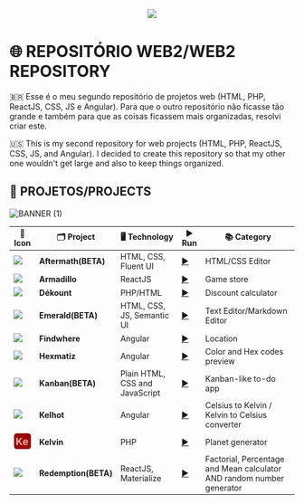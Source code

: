 <p align="center">
  <img src="https://user-images.githubusercontent.com/26885598/141181429-54705a09-bac3-4744-abbe-c23ab3385784.png">
</p>

# 🌐 REPOSITÓRIO WEB2/WEB2 REPOSITORY
🇧🇷 Esse é o meu segundo repositório de projetos web (HTML, PHP, ReactJS, CSS, JS e Angular). Para que o outro repositório não ficasse tão grande e também para que as coisas ficassem mais organizadas, resolvi criar este.

🇺🇸 This is my second repository for web projects (HTML, PHP, ReactJS, CSS, JS, and Angular). I decided to create this repository so that my other one wouldn't get large and also to keep things organized.

## 📁 PROJETOS/PROJECTS

![BANNER (1)](https://user-images.githubusercontent.com/26885598/149232279-a80a633d-53a4-46ed-a6a5-6fc743309e1a.png)

| 🔴 Icon | 🗂 Project | 🖥️ Technology | ▶ Run | 📚 Category |
|--- |--- |--- |--- |--- |
| <img src="https://raw.githubusercontent.com/Redwars22/Web2/main/Aftermath/src/aftermath.png" width="50px"/> | **Aftermath(BETA)** | HTML, CSS, Fluent UI| [▶️](https://redwars22.github.io/Projetos-Web-2//Aftermath/splash.html) | HTML/CSS Editor |
| <img src="https://redwars22.github.io/Website/img/armadillo.png" width="50px"> | **Armadillo** | ReactJS | [▶️](https://projectarmadillo2022.firebaseapp.com/?63645) | Game store |
| <img src="https://raw.githubusercontent.com/Redwars22/Web2/main/D%C3%A9kount/src/dekount.png" width="50px"> | **Dékount** | PHP/HTML | [▶️](https://projectdekount.redwars22.repl.co) | Discount calculator |
| <img src="https://redwars22.github.io/Website/img/emerald.png" width="50px"/> | **Emerald(BETA)** | HTML, CSS, JS, Semantic UI | [▶️](https://redwars22.github.io/Projetos-Web-2/Emerald/splash.html) | Text Editor/Markdown Editor |
| <img src="https://github.com/Redwars22/Web2/blob/main/findwhere.png?raw=true" width="50px"> | **Findwhere** | Angular | [▶️](https://findwhere-1d8b2.firebaseapp.com/?68662) | Location |
| <img src="https://github.com/Redwars22/Web2/blob/main/hexmatiz.png?raw=true" width="50px"> | **Hexmatiz** | Angular | [▶️](https://hexmatiz.firebaseapp.com/?72360) | Color and Hex codes preview |
| <img src="https://redwars22.github.io/Web2/Kanban/src/kanban.png" width="50px"> | **Kanban(BETA)** | Plain HTML, CSS and JavaScript | [▶️](https://redwars22.github.io/Projetos-Web-2/Kanban/index.html) | Kanban-like to-do app |
| <img src="https://github.com/Redwars22/Web2/blob/main/kelhot.png?raw=true" width="50px"> | **Kelhot** | Angular | [▶️](https://projectkelhot.stackblitz.io/) | Celsius to Kelvin / Kelvin to Celsius converter |
| <img src="https://raw.githubusercontent.com/Redwars22/Projetos-Web-2/main/Kelvin/resx/kelvin.png" width="50px"> | **Kelvin** | PHP | [▶️](https://projectkelvin.redwars22.repl.co/) | Planet generator |
| <img src="https://redwars22.github.io/Website/img/redemption.png" width="50px"> | **Redemption(BETA)** | ReactJS, Materialize | [▶️](https://projectredemptionapp.firebaseapp.com/?75317) | Factorial, Percentage and Mean calculator AND random number generator |
